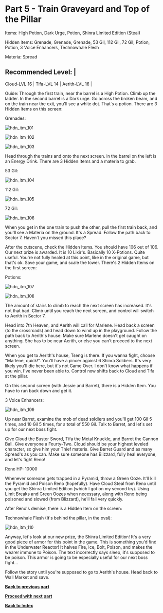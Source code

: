 # Part 5 - Train Graveyard and Top of the Pillar

Items: High Potion, Dark Urge, Potion, Shinra Limited Edition (Steal)

Hidden Items: Grenade, Grenade, Grenade, 53 Gil, 112 Gil, 72 Gil, Potion,
Potion, 3 Voice Enhancers, Technowhale Flesh

Materia: Spread

Recommended Level: |
--------------------
Cloud-LVL 16 |
Tifa-LVL 14 |
Aerith-LVL 16 |

Guide: Through the first train, near the barrel is a High Potion. Climb up the
ladder. In the second barrel is a Dark urge. Go across the broken beam, and on
the train near the exit, you'll see a white dot. That's a potion. There are 3
Hidden Items on this screen:

Grenades:

![hdn_itm_101](https://cloud.githubusercontent.com/assets/4260395/5240060/d7197662-78c8-11e4-9674-5f6a0673bbc6.jpg)

![hdn_itm_102](https://cloud.githubusercontent.com/assets/4260395/5240061/d7b652d4-78c8-11e4-9b5b-574a2d6eaca9.jpg)

![hdn_itm_103](https://cloud.githubusercontent.com/assets/4260395/5240062/d82bcfd2-78c8-11e4-927d-fd64eb511e9e.jpg)

Head through the trains and onto the next screen. In the barrel on the left
is an Energy Drink. There are 3 Hidden Items and a materia to grab.

53 Gil:

![hdn_itm_104](https://cloud.githubusercontent.com/assets/4260395/5240063/d830891e-78c8-11e4-9d7e-d902b8276669.jpg)

112 Gil:

![hdn_itm_105](https://cloud.githubusercontent.com/assets/4260395/5240067/d9d4d61c-78c8-11e4-8505-f3ad3f1ceace.jpg)

72 Gil:

![hdn_itm_106](https://cloud.githubusercontent.com/assets/4260395/5240102/65d49f94-78c9-11e4-8d47-4a55fb414854.jpg)

When you get in the one train to push the other, pull the first train back,
and you'll see a Materia on the ground. It's a Spread. Follow the path back
to Sector 7. Haven't you missed this place?

After the cutscene, check the Hidden Items. You should have 106 out of 106.
Our next prize is awarded. It is 10 Lixir's. Basically 10 X-Potions. Quite
useful. You're not fully healed at this point, like in the original game, but
that's ok. Save your game, and scale the tower. There's 2 Hidden Items on the
first screen:

Potions:

![hdn_itm_107](https://cloud.githubusercontent.com/assets/4260395/5240103/65dab802-78c9-11e4-9583-c3697b0866ba.jpg)

![hdn_itm_108](https://cloud.githubusercontent.com/assets/4260395/5240064/d84242bc-78c8-11e4-9071-dbdd12b8693f.jpg)

The amount of stairs to climb to reach the next screen has increased. It's
not that bad. Climb until you reach the next screen, and control will switch
to Aerith in Sector 7.

Head into 7th Heaven, and Aerith will call for Marlene. Head back a screen
(to the crossroads) and head down to wind up in the playground. Follow the
path back to Aerith's house. Make sure Marlene doesn't get caught on anything.
She has to be near Aerith, or else you can't proceed to the next screen.

When you get to Aerith's house, Tseng is there. If you wanna fight, choose
"Marlene, quick!". You'll have a pincer against 6 Shinra Soldiers. It's very
likely you'll die here, but it's not Game Over. I don't know what happens if
you win, I've never been able to. Control now shifts back to Cloud and Tifa at
the pillar.

On this second screen (with Jessie and Barret), there is a Hidden Item. You
have to run back down and get it.

3 Voice Enhancers:

![hdn_itm_109](https://cloud.githubusercontent.com/assets/4260395/5240065/d8b2a124-78c8-11e4-8965-f229cc327958.jpg)

Up near Barret, examine the mob of dead soldiers and you'll get 100 Gil 5
times, and 10 Gil 5 times, for a total of 550 Gil. Talk to Barret, and let's
set up for our next boss fight.

Give Cloud the Buster Sword, Tifa the Metal Knuckle, and Barret the Cannon
Ball. Give everyone a Fourty-Two. Cloud should be your highest leveled
character, so give him your Thief materia. Give Barret Guard and as many
Spread's as you can. Make sure someone has Blizzard, fully heal everyone, and
let's fight Reno!

Reno
HP: 10000

Whenever someone gets trapped in a Pyramid, throw a Green Ooze. It'll kill
the Pyramid and Poison Reno (hopefully). Have Cloud Steal from Reno until you
get the Shinra Limited Edition (which I got on my second try). Using Limit
Breaks and Green Oozes when necessary, along with Reno being poisoned and
slowed (from Blizzard), he'll fall very quickly.

After Reno's demise, there is a Hidden Item on the screen:

Technowhale Flesh (It's behind the pillar, in the oval):

![hdn_itm_110](https://cloud.githubusercontent.com/assets/4260395/5240066/d8bc891e-78c8-11e4-8d04-9184670fa6e0.jpg)

Anyway, let's look at our new prize, the Shinra Limited Edition! It's a very
good piece of armor for this point in the game. This is something you'd find
in the Underwater Reactor! It halves Fire, Ice, Bolt, Poison, and makes the
wearer immune to Poison. The text incorrectly says sleep, it's supposed to be
poison. This armor is going to be especially useful for our next boss fight...

Follow the story until you're supposed to go to Aerith's house. Head back to
Wall Market and save.

[**Back to previous part**][1]

[**Proceed with next part**][2]

[**Back to Index**][3]

[1]: https://github.com/Vgr255/Nightmare/blob/master/Walkthrough/Part%204%20-%20Sector%205%20and%20Wall%20Market.md
[2]: https://github.com/Vgr255/Nightmare/blob/master/Walkthrough/Part%206%20-%20The%20Shinra%20Building%20Extravaganza.md
[3]: https://github.com/Vgr255/Nightmare#walkthrough
